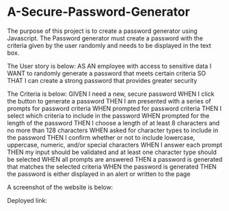 # A-Secure-Password-Generator

The purpose of this project is to create a password generator using Javascript. The Password generator must create a password with the criteria given by the user randomly and needs to be displayed in the text box.

The User story is below:
AS AN employee with access to sensitive data
I WANT to randomly generate a password that meets certain criteria
SO THAT I can create a strong password that provides greater security

The Criteria is below:
GIVEN I need a new, secure password
WHEN I click the button to generate a password
THEN I am presented with a series of prompts for password criteria
WHEN prompted for password criteria
THEN I select which criteria to include in the password
WHEN prompted for the length of the password
THEN I choose a length of at least 8 characters and no more than 128 characters
WHEN asked for character types to include in the password
THEN I confirm whether or not to include lowercase, uppercase, numeric, and/or special characters
WHEN I answer each prompt
THEN my input should be validated and at least one character type should be selected
WHEN all prompts are answered
THEN a password is generated that matches the selected criteria
WHEN the password is generated
THEN the password is either displayed in an alert or written to the page

A screenshot of the website is below:

Deployed link:
